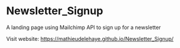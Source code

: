 # Newsletter_Signup
A landing page using Mailchimp API to sign up for a newsletter

Visit website: https://mathieudelehaye.github.io/Newsletter_Signup/
